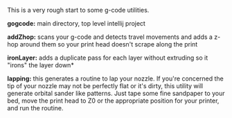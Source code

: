This is a very rough start to some g-code utilities.

**gogcode:** main directory, top level intellij project

**addZhop:** scans your g-code and detects travel movements and adds a z-hop around them so your print head doesn't scrape along the print

**ironLayer:** adds a duplicate pass for each layer without extruding so it "irons" the layer down*

**lapping:** this generates a routine to lap your nozzle. If you're concerned the tip of your nozzle may not be perfectly flat or it's dirty, this utility will generate orbital sander like patterns. Just tape some fine sandpaper to your bed, move the print head to Z0 or the appropriate position for your printer, and run the routine.
